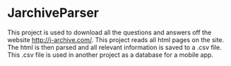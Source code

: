 # JarchiveParser
This project is used to download all the questions and answers off the website http://j-archive.com/. This project reads all
html pages on the site. The html is then parsed and all relevant information is saved to a .csv file. This .csv file is used
in another project as a database for a mobile app.


